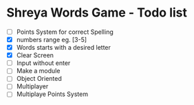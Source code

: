 # Shreya Words Game - Todo list
-[ ] Points System for correct Spelling
-[x] numbers range eg. [3-5]
-[x] Words starts with a desired letter
-[x] Clear Screen
-[ ] Input without enter
-[ ] Make a module
-[ ] Object Oriented
-[ ] Multiplayer
-[ ] Multiplaye Points System